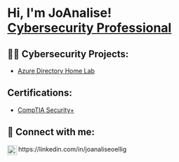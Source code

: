 <h1>Hi, I'm JoAnalise! <br/><a href="<a href="https://www.linkedin.com/in/joanaliseoellig/">Cybersecurity Professional</a>

<h2>👨‍💻 Cybersecurity Projects:</h2>

- [Azure Directory Home Lab](https://github.com/jo-oellig/Active-Directory-Lab/tree/main)

<h2>Certifications:</h2>

- [CompTIA Security+](https://www.credly.com/badges/23adde30-95f4-496d-ac4e-4818ca3bf07f/linked_in?t=ru8kw9)

<h2> 🤳 Connect with me:</h2>
<img align="left" alt="JoshMadakor | LinkedIn" width="22px" src="https://cdn.jsdelivr.net/npm/simple-icons@v3/icons/linkedin.svg" />
https://linkedin.com/in/joanaliseoellig
